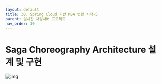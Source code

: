 ```yaml
---
layout: default
title: 30. Spring Cloud 기반 MSA 변환 시작-5
parent: 실시간 채팅서버 프로젝트
nav_order: 30
---
```


# Saga Choreography Architecture 설계 및 구현

![img](../../../assets/img/msa/a2.svg)
